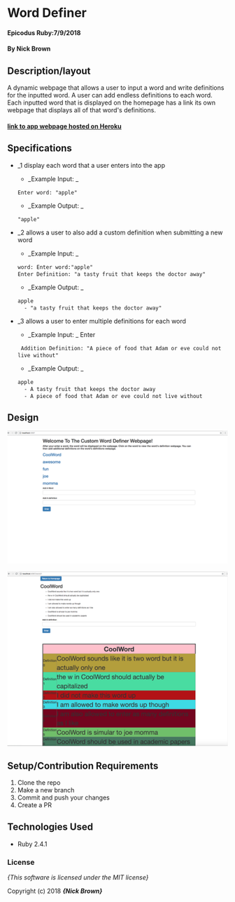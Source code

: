 # Word Definer

#### Epicodus Ruby:7/9/2018

#### By Nick Brown


## Description/layout

A dynamic webpage that allows a user to input a word and write definitions for the inputted word. A user can add endless definitions to each word. Each inputted word that is displayed on the homepage has a link its own webpage that displays all of that word's definitions. 

####  [link to app webpage hosted on Heroku](https://wordcountrubynick.herokuapp.com/)

## Specifications

* _1 display each word that a user enters into the app
  - _Example Input: _
  ```
  Enter word: "apple"
  ```
  - _Example Output: _
  ```
  "apple"
  ```
* _2 allows a user to also add a custom definition when submitting a new word
  - _Example Input: _
  ```
  word: Enter word:"apple"
  Enter Definition: "a tasty fruit that keeps the doctor away"
  ```

  - _Example Output: _
  ```
  apple
    - "a tasty fruit that keeps the doctor away"
  ```
* _3 allows a user to enter multiple definitions for each word
  - _Example Input: _ Enter
  ```
   Addition Definition: "A piece of food that Adam or eve could not live without"
   ```
  - _Example Output: _
  ```
  apple
    - A tasty fruit that keeps the doctor away
    - A piece of food that Adam or eve could not live without
  ```
  
## Design 

![Homepage view](public/img/Screen%20Shot%202018-07-13%20at%2012.00.48%20AM.png)

![Word page view](public/img/Screen%20Shot%202018-07-13%20at%2012.04.29%20AM.png)

## Setup/Contribution Requirements

1. Clone the repo
1. Make a new branch
1. Commit and push your changes
1. Create a PR

## Technologies Used

* Ruby 2.4.1

### License

*{This software is licensed under the MIT license}*

Copyright (c) 2018 **_{Nick Brown}_**
